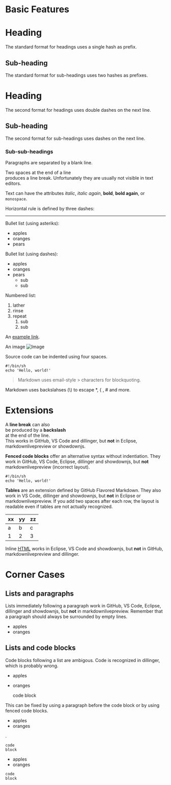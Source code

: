 # Basic Features

# Heading

The standard format for headings uses a single hash as prefix.

## Sub-heading

The standard format for sub-headings uses two hashes as prefixes.

Heading
=======

The second format for headings uses double dashes on the next line.

Sub-heading
-----------

The second format for sub-headings uses dashes on the next line.

### Sub-sub-headings

Paragraphs are separated
by a blank line.

Two spaces at the end of a line  
produces a line break. Unfortunately they are usually not visible in text editors.

Text can have the attributes _italic_, *italic again*, 
__bold__, **bold again**, or `monospace`.

Horizontal rule is defined by three dashes:

---

Bullet list (using asteriks):

  * apples
  * oranges
  * pears

Bullet list (using dashes):

  - apples
  - oranges
  - pears
      - sub
      - sub

Numbered list:

  1. lather
  2. rinse
  3. repeat
       1. sub
       2. sub

An [example link](http://example.com).

An image ![Image](https://www.google.com/favicon.ico "alternative text")

Source code can be indented using four spaces.

    #!/bin/sh
    echo 'Hello, world!'

> Markdown uses email-style > characters for blockquoting.

Markdown uses backslahses (\\) to escape \*, \{ , \# and more.

# Extensions

A __line break__ can also\
be produced by a __backslash__\
at the end of the line.\
This works in GitHub, VS Code and dillinger, but __not__ in Eclipse, markdownlivepreview or showdownjs.

__Fenced code blocks__ offer an alternative syntax without indentiation. 
They work in GitHub, VS Code, Eclipse, dillinger and showdownjs, but __not__ markdownlivepreview (incorrect layout).

```
#!/bin/sh
echo 'Hello, world!'
```

__Tables__ are an extension defined by GitHub Flavored Markdown. 
They also work in VS Code, dillinger and showdownjs, but __not__ in Eclipse or markdownlivepreview.
If you add two spaces after each row, the layout is readable even if tables are not actually recognized.

xx | yy | zz  
-- | -- | --  
a | b | c  
1 | 2 | 3  

Inline <u><abbr title="Hypertext Markup Language">HTML</abbr></u> works in Eclipse, VS Code and showdownjs, but __not__ in GitHub, markdownlivepreview and dillinger.

# Corner Cases

## Lists and paragraphs

Lists immediately following a paragraph work in GitHub, VS Code, Eclipse, dillinger and showdownjs, but __not__ in markdownlivepreview. Remember that a paragraph should always be surrounded by empty lines.
- apples
- oranges

## Lists and code blocks

Code blocks following a list are ambigous. Code is recognized in dillinger, which is probably wrong.

  - apples
  - oranges

    code
    block

This can be fixed by using a paragraph before the code block or by using fenced code blocks.

  - apples
  - oranges

.

    code
    block

  - apples
  - oranges

```
code
block
```
